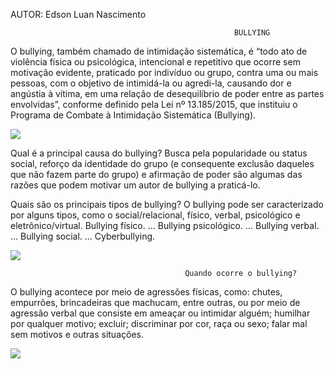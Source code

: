 
AUTOR: Edson Luan Nascimento 


                                                      BULLYING

O bullying, também chamado de intimidação sistemática, é “todo ato de violência física ou psicológica, intencional e repetitivo que ocorre sem motivação evidente, praticado por indivíduo ou grupo, contra uma ou mais pessoas, com o objetivo de intimidá-la ou agredi-la, causando dor e angústia à vítima, em uma relação de desequilíbrio de poder entre as partes envolvidas”, conforme definido pela Lei nº 13.185/2015, que instituiu o Programa de Combate à Intimidação Sistemática (Bullying).
  
  ![](https://portal.fslf.edu.br/wp-content/uploads/2023/02/pexels-mikhail-nilov-7929419-640x413.jpg)

  Qual é a principal causa do bullying?
  Busca pela popularidade ou status social, reforço da identidade do grupo (e consequente exclusão daqueles que não fazem parte do grupo) e afirmação de poder são algumas das razões que podem motivar um autor de bullying a praticá-lo.

  Quais são os principais tipos de bullying?
  O bullying pode ser caracterizado por alguns tipos, como o social/relacional, físico, verbal, psicológico e eletrônico/virtual.
Bullying físico. ...
Bullying psicológico. ...
Bullying verbal. ...
Bullying social. ...
Cyberbullying.

![](https://youtu.be/psieH5qBIpk)

                                           Quando ocorre o bullying?

O bullying acontece por meio de agressões físicas, como: chutes, empurrões, brincadeiras que machucam, entre outras, ou por meio de agressão verbal que consiste em ameaçar ou intimidar alguém; humilhar por qualquer motivo; excluir; discriminar por cor, raça ou sexo; falar mal sem motivos e outras situações.


![](https://media.tenor.com/8o5zzcKRkRAAAAAC/bully-soccer.gif)

